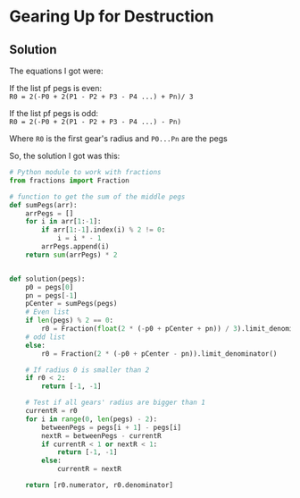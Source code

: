 # Gearing Up for Destruction

## Solution

The equations I got were:

If the list pf pegs is even: <br/>
`R0 = 2(-P0 + 2(P1 - P2 + P3 - P4 ...) + Pn)/ 3`

If the list pf pegs is odd:<br/>
`R0 = 2(-P0 + 2(P1 - P2 + P3 - P4 ...) - Pn)`

Where `R0` is the first gear's radius and `P0...Pn` are the pegs

So, the solution I got was this:

```py
# Python module to work with fractions
from fractions import Fraction

# function to get the sum of the middle pegs
def sumPegs(arr):
    arrPegs = []
    for i in arr[1:-1]:
        if arr[1:-1].index(i) % 2 != 0:
            i = i * - 1
        arrPegs.append(i)
    return sum(arrPegs) * 2


def solution(pegs):
    p0 = pegs[0]
    pn = pegs[-1]
    pCenter = sumPegs(pegs)
    # Even list
    if len(pegs) % 2 == 0:
        r0 = Fraction(float(2 * (-p0 + pCenter + pn)) / 3).limit_denominator()
    # odd list
    else:
        r0 = Fraction(2 * (-p0 + pCenter - pn)).limit_denominator()

    # If radius 0 is smaller than 2
    if r0 < 2:
        return [-1, -1]

    # Test if all gears' radius are bigger than 1
    currentR = r0
    for i in range(0, len(pegs) - 2):
        betweenPegs = pegs[i + 1] - pegs[i]
        nextR = betweenPegs - currentR
        if currentR < 1 or nextR < 1:
            return [-1, -1]
        else:
            currentR = nextR

    return [r0.numerator, r0.denominator]
```
